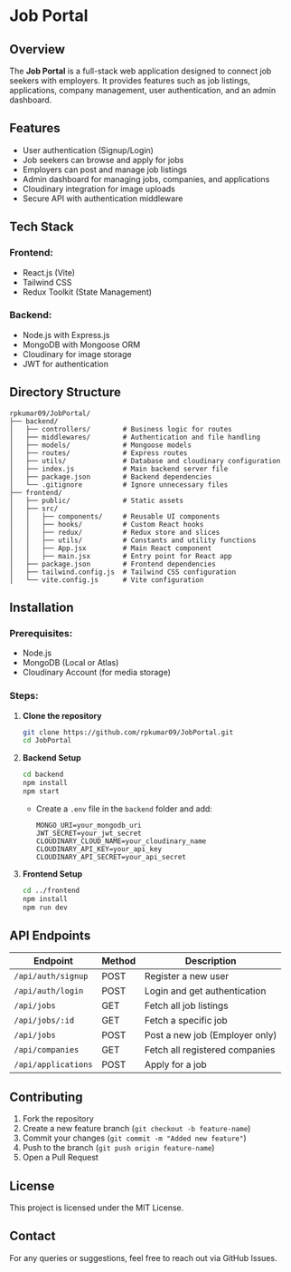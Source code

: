 # Job Portal

## Overview
The **Job Portal** is a full-stack web application designed to connect job seekers with employers. It provides features such as job listings, applications, company management, user authentication, and an admin dashboard.

## Features
- User authentication (Signup/Login)
- Job seekers can browse and apply for jobs
- Employers can post and manage job listings
- Admin dashboard for managing jobs, companies, and applications
- Cloudinary integration for image uploads
- Secure API with authentication middleware

## Tech Stack
### Frontend:
- React.js (Vite)
- Tailwind CSS
- Redux Toolkit (State Management)

### Backend:
- Node.js with Express.js
- MongoDB with Mongoose ORM
- Cloudinary for image storage
- JWT for authentication

## Directory Structure
```
rpkumar09/JobPortal/
├── backend/
│   ├── controllers/        # Business logic for routes
│   ├── middlewares/        # Authentication and file handling
│   ├── models/             # Mongoose models
│   ├── routes/             # Express routes
│   ├── utils/              # Database and cloudinary configuration
│   ├── index.js            # Main backend server file
│   ├── package.json        # Backend dependencies
│   └── .gitignore          # Ignore unnecessary files
├── frontend/
│   ├── public/             # Static assets
│   ├── src/
│   │   ├── components/     # Reusable UI components
│   │   ├── hooks/          # Custom React hooks
│   │   ├── redux/          # Redux store and slices
│   │   ├── utils/          # Constants and utility functions
│   │   ├── App.jsx         # Main React component
│   │   ├── main.jsx        # Entry point for React app
│   ├── package.json        # Frontend dependencies
│   ├── tailwind.config.js  # Tailwind CSS configuration
│   └── vite.config.js      # Vite configuration
```

## Installation
### Prerequisites:
- Node.js
- MongoDB (Local or Atlas)
- Cloudinary Account (for media storage)

### Steps:
1. **Clone the repository**
   ```sh
   git clone https://github.com/rpkumar09/JobPortal.git
   cd JobPortal
   ```

2. **Backend Setup**
   ```sh
   cd backend
   npm install
   npm start
   ```
   - Create a `.env` file in the `backend` folder and add:
     ```env
     MONGO_URI=your_mongodb_uri
     JWT_SECRET=your_jwt_secret
     CLOUDINARY_CLOUD_NAME=your_cloudinary_name
     CLOUDINARY_API_KEY=your_api_key
     CLOUDINARY_API_SECRET=your_api_secret
     ```

3. **Frontend Setup**
   ```sh
   cd ../frontend
   npm install
   npm run dev
   ```

## API Endpoints
| Endpoint                     | Method | Description                      |
|------------------------------|--------|----------------------------------|
| `/api/auth/signup`           | POST   | Register a new user             |
| `/api/auth/login`            | POST   | Login and get authentication    |
| `/api/jobs`                  | GET    | Fetch all job listings          |
| `/api/jobs/:id`              | GET    | Fetch a specific job            |
| `/api/jobs`                  | POST   | Post a new job (Employer only)  |
| `/api/companies`             | GET    | Fetch all registered companies  |
| `/api/applications`          | POST   | Apply for a job                 |

## Contributing
1. Fork the repository
2. Create a new feature branch (`git checkout -b feature-name`)
3. Commit your changes (`git commit -m "Added new feature"`)
4. Push to the branch (`git push origin feature-name`)
5. Open a Pull Request

## License
This project is licensed under the MIT License.

## Contact
For any queries or suggestions, feel free to reach out via GitHub Issues.

